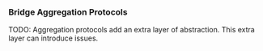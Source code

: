 ### Bridge Aggregation Protocols

TODO: Aggregation protocols add an extra layer of abstraction. This extra 
layer can introduce issues.
